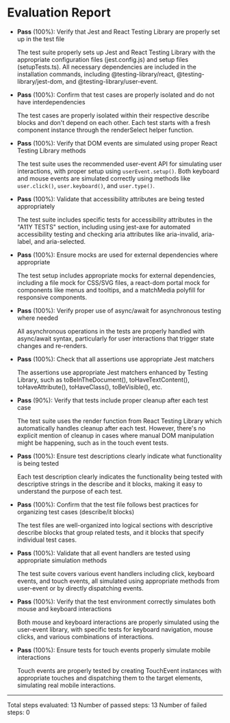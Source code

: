 # Evaluation Report

- **Pass** (100%): Verify that Jest and React Testing Library are properly set up in the test file
  
  The test suite properly sets up Jest and React Testing Library with the appropriate configuration files (jest.config.js) and setup files (setupTests.ts). All necessary dependencies are included in the installation commands, including @testing-library/react, @testing-library/jest-dom, and @testing-library/user-event.

- **Pass** (100%): Confirm that test cases are properly isolated and do not have interdependencies
  
  The test cases are properly isolated within their respective describe blocks and don't depend on each other. Each test starts with a fresh component instance through the renderSelect helper function.

- **Pass** (100%): Verify that DOM events are simulated using proper React Testing Library methods
  
  The test suite uses the recommended user-event API for simulating user interactions, with proper setup using `userEvent.setup()`. Both keyboard and mouse events are simulated correctly using methods like `user.click()`, `user.keyboard()`, and `user.type()`.

- **Pass** (100%): Validate that accessibility attributes are being tested appropriately
  
  The test suite includes specific tests for accessibility attributes in the "A11Y TESTS" section, including using jest-axe for automated accessibility testing and checking aria attributes like aria-invalid, aria-label, and aria-selected.

- **Pass** (100%): Ensure mocks are used for external dependencies where appropriate
  
  The test setup includes appropriate mocks for external dependencies, including a file mock for CSS/SVG files, a react-dom portal mock for components like menus and tooltips, and a matchMedia polyfill for responsive components.

- **Pass** (100%): Verify proper use of async/await for asynchronous testing where needed
  
  All asynchronous operations in the tests are properly handled with async/await syntax, particularly for user interactions that trigger state changes and re-renders.

- **Pass** (100%): Check that all assertions use appropriate Jest matchers
  
  The assertions use appropriate Jest matchers enhanced by Testing Library, such as toBeInTheDocument(), toHaveTextContent(), toHaveAttribute(), toHaveClass(), toBeVisible(), etc.

- **Pass** (90%): Verify that tests include proper cleanup after each test case
  
  The test suite uses the render function from React Testing Library which automatically handles cleanup after each test. However, there's no explicit mention of cleanup in cases where manual DOM manipulation might be happening, such as in the touch event tests.

- **Pass** (100%): Ensure test descriptions clearly indicate what functionality is being tested
  
  Each test description clearly indicates the functionality being tested with descriptive strings in the describe and it blocks, making it easy to understand the purpose of each test.

- **Pass** (100%): Confirm that the test file follows best practices for organizing test cases (describe/it blocks)
  
  The test files are well-organized into logical sections with descriptive describe blocks that group related tests, and it blocks that specify individual test cases.

- **Pass** (100%): Validate that all event handlers are tested using appropriate simulation methods
  
  The test suite covers various event handlers including click, keyboard events, and touch events, all simulated using appropriate methods from user-event or by directly dispatching events.

- **Pass** (100%): Verify that the test environment correctly simulates both mouse and keyboard interactions
  
  Both mouse and keyboard interactions are properly simulated using the user-event library, with specific tests for keyboard navigation, mouse clicks, and various combinations of interactions.

- **Pass** (100%): Ensure tests for touch events properly simulate mobile interactions
  
  Touch events are properly tested by creating TouchEvent instances with appropriate touches and dispatching them to the target elements, simulating real mobile interactions.

---

Total steps evaluated: 13
Number of passed steps: 13
Number of failed steps: 0